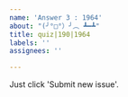 ```yaml
---
name: 'Answer 3 : 1964'
about: "(╯°□°）╯︵ ┻━┻"
title: quiz|190|1964
labels: ''
assignees: ''

---
```


Just click 'Submit new issue'.
